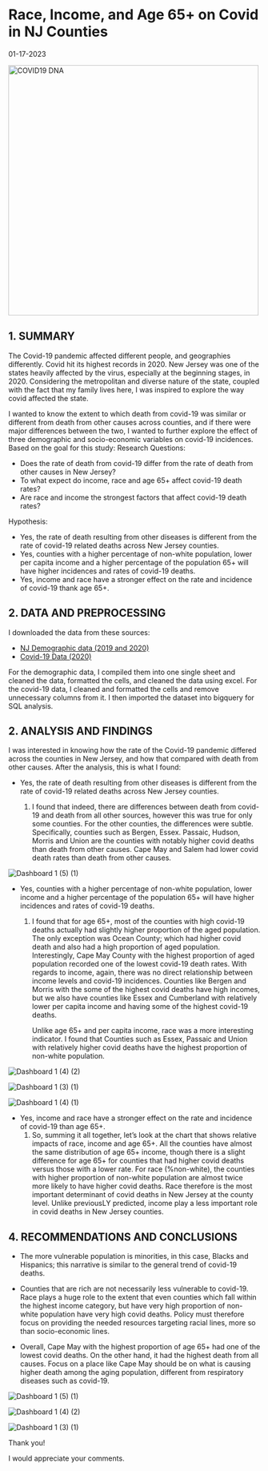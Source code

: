 Race, Income, and Age 65+ on Covid in NJ Counties
================

01-17-2023



<img width="500" alt="COVID19 DNA" src="https://user-images.githubusercontent.com/121705109/213087473-4c1ea1f6-ba7f-4188-b9ad-b58195944d79.jpg">




## 1. SUMMARY

The Covid-19 pandemic affected different people, and geographies differently. Covid hit its highest records in 2020. New Jersey was one of the states heavily affected by the virus, especially at the beginning stages, in 2020. Considering the metropolitan and diverse nature of the state, coupled with the fact that my family lives here, I was inspired to explore the way covid affected the state. 

I wanted to know the extent to which death from covid-19 was similar or different from death from other causes across counties, and if there were major differences between the two, I wanted to further explore the effect of three demographic and socio-economic variables on covid-19 incidences. Based on the goal for this study: 
Research Questions: 

* Does the rate of death from covid-19 differ from the rate of death from other causes in New Jersey?
* To what expect do income, race and age 65+ affect covid-19 death rates?
* Are race and income the strongest factors that affect covid-19 death rates? 
   
Hypothesis:
* Yes, the rate of death resulting from other diseases is different from the rate of covid-19 related deaths across New Jersey counties. 
* Yes, counties with a higher percentage of non-white population, lower per capita income and a higher percentage of the population 65+ will have higher incidences and rates of covid-19 deaths. 
* Yes, income and race have a stronger effect on the rate and incidence of covid-19 thank age 65+.




## 2. DATA AND PREPROCESSING 
I downloaded the data from these sources:
* [NJ Demographic data (2019 and 2020)](https://rutgers.app.box.com/s/wonyb2q2rriocqo0o628f8vdtpw8ha6d)
* [Covid-19 Data (2020)](https://data.cdc.gov/NCHS/Provisional-COVID-19-Death-Counts-in-the-United-St/kn79-hsxy/data)

 

For the demographic data, I compiled them into one single sheet and cleaned the data, formatted the cells, and cleaned the data using excel.
For the covid-19 data, I cleaned and formatted the cells and remove unnecessary columns from it. I then imported the dataset into bigquery for SQL analysis.




## 2. ANALYSIS AND FINDINGS

I was interested in knowing how the rate of the Covid-19 pandemic differed across the counties in New Jersey, and how that compared with death from other causes. After the analysis, this is what I found:  

* Yes, the rate of death resulting from other diseases is different from the rate of covid-19 related deaths across New Jersey counties. 

    1. I found that indeed, there are differences between death from covid-19 and death from all other sources, however this was true for only some counties. For               the other counties, the differences were subtle. Specifically, counties such as Bergen, Essex. Passaic, Hudson, Morris and Union are the counties with notably         higher covid deaths than death from other causes. Cape May and Salem had lower covid death rates than death from other causes.




![Dashboard 1 (5) (1)](https://user-images.githubusercontent.com/121705109/213210640-8bab01b6-ea1a-4260-89b2-55cc118af27c.png)




* Yes, counties with a higher percentage of non-white population, lower income and a higher percentage of the population 65+ will have higher incidences and rates of covid-19 deaths. 

     1. I found that for age 65+, most of the counties with high covid-19 deaths actually had slightly higher proportion of the aged population. The only exception was         Ocean County; which had higher covid death and also had a high proportion of aged population. Interestingly, Cape May County with the highest proportion of             aged population recorded one of the lowest covid-19 death rates. With regards to income, again, there was no direct relationship between income levels and             covid-19 incidences. Counties like Bergen and Morris with the some of the highest covid deaths have high incomes, but we also have counties like Essex and             Cumberland with relatively lower per capita income and having some of the highest covid-19 deaths. 

        Unlike age 65+ and per capita income, race was a more interesting indicator. I found that Counties such as Essex, Passaic and Union with relatively higher             covid deaths have the highest proportion of non-white population. 





![Dashboard 1 (4) (2)](https://user-images.githubusercontent.com/121705109/213219309-1922f64f-75cd-442c-a7b6-32e6a9d34f76.png)






![Dashboard 1 (3) (1)](https://user-images.githubusercontent.com/121705109/213228161-831a48b7-e2c6-4e5b-a505-7ec50a154837.png)







![Dashboard 1 (4) (1)](https://user-images.githubusercontent.com/121705109/213234744-ad5a6327-3b2d-4992-9d88-71444de77e58.png)


* Yes, income and race have a stronger effect on the rate and incidence of covid-19 than age 65+.
     1. So, summing it all together, let’s look at the chart that shows relative impacts of race, income and age 65+. All the counties have almost the same                     distribution of age 65+ income, though there is a slight difference for age 65+ for counties that had higher covid deaths versus those with a lower rate.               For race (%non-white), the counties with higher proportion of non-white population are almost twice more likely to have higher covid deaths. Race therefore is         the most important determinant of covid deaths in New Jersey at the county level. Unlike previousLY predicted, income play a less important role in covid               deaths in New Jersey counties. 




## 4. RECOMMENDATIONS AND CONCLUSIONS
* The more vulnerable population is minorities, in this case, Blacks and Hispanics; this narrative is similar to the general trend of covid-19 deaths.

* Counties that are rich are not necessarily less vulnerable to covid-19. Race plays a huge role to the extent that even counties which fall within the highest income category, but have very high proportion of non-white population have very high covid deaths. Policy must therefore focus on providing the needed resources targeting racial lines, more so than socio-economic lines. 

* Overall, Cape May with the highest proportion of age 65+ had one of the lowest covid deaths. On the other hand, it had the highest death from all causes. Focus on a place like Cape May should be on what is causing higher death among the aging population, different from respiratory diseases such as covid-19.





![Dashboard 1 (5) (1)](https://user-images.githubusercontent.com/121705109/213089258-32ff589b-95eb-4bc7-950c-688b3eb37831.png)


![Dashboard 1 (4) (2)](https://user-images.githubusercontent.com/121705109/213089349-06c16e7d-cd63-45be-8fb7-c5dc342650a1.png)


![Dashboard 1 (3) (1)](https://user-images.githubusercontent.com/121705109/213089375-96deeb41-49c8-4602-9e14-d3b1cbda4fc7.png)


Thank you!

I would appreciate your comments. 


